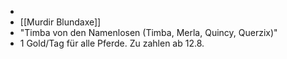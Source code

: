 -
- [[Murdir Blundaxe]]
- "Timba von den Namenlosen (Timba, Merla, Quincy, Querzix)"
- 1 Gold/Tag für alle Pferde. Zu zahlen ab 12.8.
